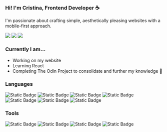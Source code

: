 ### Hi! I'm Cristina, Frontend Developer ☕</h2>

I'm passionate about crafting simple, aesthetically pleasing websites with a mobile-first approach.

<a href="https://linkedin.com/in/cristinacoding" target="_blank"><img src="https://img.shields.io/badge/LinkedIn_🡪-e2e8f0?style=for-the-badge"></a>
<a href="mailto:cristinacoding@gmail.com" target="_blank"><img src="https://img.shields.io/badge/Email_me_🡪-e2e8f0?style=for-the-badge"></a>
<a href="https://cristinacoding.github.io" target="_blank"><img src="https://img.shields.io/badge/Website_🡪-e2e8f0?style=for-the-badge"></a>


### Currently I am...
- Working on my website
- Learning React
- Completing The Odin Project to consolidate and further my knowledge 🚀

### Languages
![Static Badge](https://img.shields.io/badge/HTML-e2e8f0?style=for-the-badge&logo=html5&logoColor=black)
![Static Badge](https://img.shields.io/badge/CSS-e2e8f0?style=for-the-badge&logo=css3&logoColor=black)
![Static Badge](https://img.shields.io/badge/JavaScript-e2e8f0?style=for-the-badge&logo=javascript&logoColor=black)
![Static Badge](https://img.shields.io/badge/Bootstrap-e2e8f0?style=for-the-badge&logo=bootstrap&logoColor=black)
![Static Badge](https://img.shields.io/badge/Tailwind-e2e8f0?style=for-the-badge&logo=tailwindcss&logoColor=black)
![Static Badge](https://img.shields.io/badge/React-e2e8f0?style=for-the-badge&logo=react&logoColor=black)
![Static Badge](https://img.shields.io/badge/SQL-e2e8f0?style=for-the-badge&logo=mysql&logoColor=black)

### Tools
![Static Badge](https://img.shields.io/badge/Figma-e2e8f0?style=for-the-badge&logo=figma&logoColor=black)
![Static Badge](https://img.shields.io/badge/Wordpress-e2e8f0?style=for-the-badge&logo=wordpress&logoColor=black)
![Static Badge](https://img.shields.io/badge/Elementor-e2e8f0?style=for-the-badge&logo=elementor&logoColor=black)
![Static Badge](https://img.shields.io/badge/VSCODE-e2e8f0?style=for-the-badge&logo=visualstudiocode&logoColor=black)
